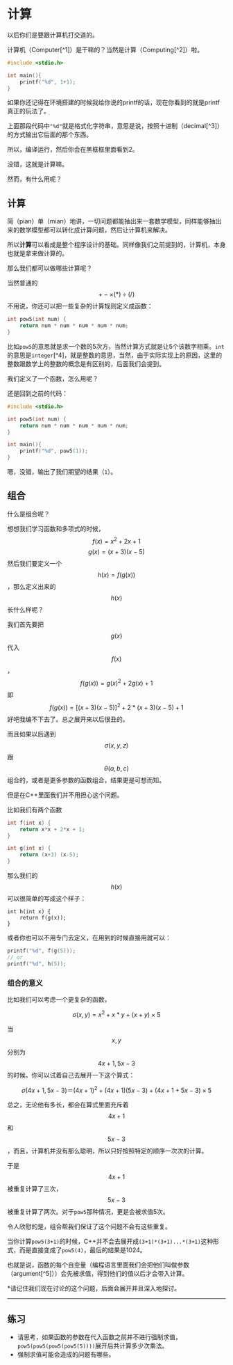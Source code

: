 # 计算

以后你们是要跟计算机打交道的。

计算机（Computer[^1]）是干嘛的？当然是计算（Computing[^2]）啦。

```c++
#include <stdio.h>

int main(){
    printf("%d", 1+1);
}
```

如果你还记得在环境搭建的时候我给你说的printf的话，现在你看到的就是printf真正的玩法了。

上面那段代码中`"%d"`就是格式化字符串，意思是说，按照十进制（decimal[^3]）的方式输出它后面的那个东西。

所以，编译运行，然后你会在黑框框里面看到2。

没错，这就是计算嘛。

然而，有什么用呢？

## 计算

简（pian）单（mian）地讲，一切问题都能抽出来一套数学模型，同样能够抽出来的数学模型都可以转化成计算问题，然后让计算机来解决。

所以**计算**可以看成是整个程序设计的基础。同样像我们之前提到的，计算机，本身也就是拿来做计算的。

那么我们都可以做哪些计算呢？

当然普通的$$+ - \times(*) \div(/)$$不用说，你还可以把一些复杂的计算规则定义成函数：
```c++
int pow5(int num) {
    return num * num * num * num * num;
}
```
比如`pow5`的意思就是求一个数的5次方，当然计算方式就是让5个该数字相乘。`int`的意思是`integer`[^4]，就是整数的意思，当然，由于实际实现上的原因，这里的整数跟数学上的整数的概念是有区别的，后面我们会提到。

我们定义了一个函数，怎么用呢？

还是回到之前的代码：
```c++
#include <stdio.h>

int pow5(int num) {
    return num * num * num * num * num;
}

int main(){
    printf("%d", pow5(1));
}
```
嗯，没错，输出了我们期望的结果（`1`）。


## 组合

什么是组合呢？

想想我们学习函数和多项式的时候，
$$
    f(x) = x^2 + 2x + 1
$$
$$
    g(x) = (x+3)(x-5)
$$
然后我们要定义一个$$h(x) = f(g(x))$$，那么定义出来的$$h(x)$$长什么样呢？

我们首先要把$$g(x)$$代入$$f(x)$$，
$$
    f(g(x)) = g(x)^2 + 2g(x) + 1
$$
即
$$
    f(g(x)) = [(x+3)(x-5)]^2 + 2 * (x+3)(x-5) + 1
$$
好吧我编不下去了。总之展开来以后很丑的。

而且如果以后遇到$$\sigma(x,y,z)$$跟$$\theta(a,b,c)$$组合的，或者是更多参数的函数组合，结果更是可想而知。

但是在C++里面我们并不用担心这个问题。

比如我们有两个函数
```c++
int f(int x) {
    return x*x + 2*x + 1;
}

int g(int x) {
    return (x+3) (x-5);
}
```

那么我们的$$h(x)$$可以很简单的写成这个样子：
```
int h(int x) {
    return f(g(x));
}
```
或者你也可以不用专门去定义，在用到的时候直接用就可以：
```c++
printf("%d", f(g(5)));
// or
printf("%d", h(5));
```

### 组合的意义

比如我们可以考虑一个更复杂的函数，

$$
\sigma(x,y) = x^2 + x*y + (x+y)\times5
$$

当 $$x, y$$ 分别为 $$4x+1,5x-3$$的时候。你可以试着自己去展开一下这个算式：

$$
\sigma(4x+1, 5x-3) ＝
(4x+1)^2 + (4x+1)(5x-3)+(4x+1+5x-3)\times 5
$$

总之，无论他有多长，都会在算式里面充斥着$$4x+1$$和$$5x-3$$，而且，计算机并没有那么聪明，所以只好按照特定的顺序一次次的计算。

于是$$4x+1$$被重复计算了三次，$$5x-3$$被重复计算了两次。对于``pow5``那种情况，更是会被求值5次。

令人欣慰的是，组合帮我们保证了这个问题不会有这些重复。

当你计算`pow5(3+1)`的时候，C++并不会去展开成`(3+1)*(3+1)...*(3+1)`这种形式，而是直接变成了`pow5(4)`，最后的结果是1024。

也就是说，函数的每个自变量（编程语言里面我们会把他们叫做参数（argument[^5]））会先被求值，得到他们的值以后才会带入计算。

*请记住我们现在讨论的这个问题，后面会展开并且深入地探讨。
*******

## 练习

 * 请思考，如果函数的参数在代入函数之前并不进行强制求值，`pow5(pow5(pow5(pow5(5))))`展开后共计算多少次乘法。
 * 强制求值可能会造成的问题有哪些。
